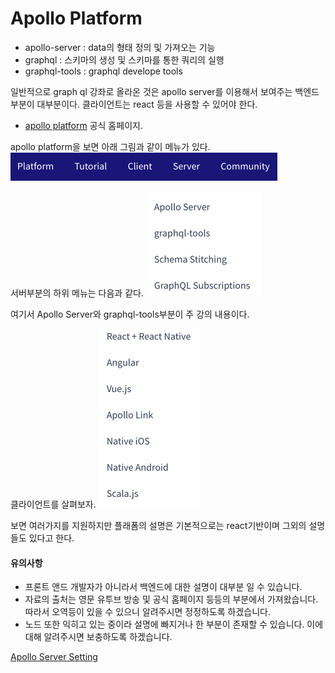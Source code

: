 # Apollo Platform

- apollo-server : data의 형태 정의 및 가져오는 기능
- graphql : 스키마의 생성 및 스키마를 통한 쿼리의 실행
- graphql-tools : graphql develope tools

일반적으로 graph ql 강좌로 올라온 것은 apollo server를 이용해서 보여주는 백엔드 부분이 대부분이다.
클라이언트는 react 등을 사용할 수 있어야 한다.

- [apollo platform](https://www.apollographql.com/platform/) 공식 홈페이지.

apollo platform을 보면 아래 그림과 같이 메뉴가 있다.
![](Images/2018-12-30_18-40-45.png)

서버부분의 하위 메뉴는 다음과 같다.
![](Images/2018-12-30_18-44-09.png)

여기서 Apollo Server와 graphql-tools부분이 주 강의 내용이다.

클라이언트를 살펴보자.
![](Images/2018-12-30_18-46-21.png)

보면 여러가지를 지원하지만 플래폼의 설명은 기본적으로는 react기반이며 그외의 설명들도 있다고 한다.

#### 유의사항

- 프론트 앤드 개발자가 아니라서 백엔드에 대한 설명이 대부분 일 수 있습니다.
- 자료의 출처는 영문 유투브 방송 및 공식 홈페이지 등등의 부분에서 가져왔습니다. 따라서 오역등이 있을 수 있으니 알려주시면 정정하도록 하겠습니다.
- 노드 또한 익히고 있는 중이라 설명에 빠지거나 한 부분이 존재할 수 있습니다. 이에 대해 알려주시면 보충하도록 하겠습니다.

[Apollo Server Setting](ApolloServer1.md)

